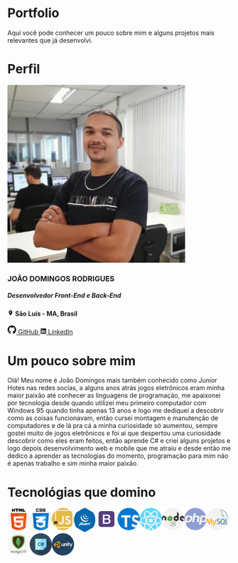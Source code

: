 # Portfolio
Aqui você pode conhecer um pouco sobre mim e alguns projetos mais relevantes que já desenvolvi.

# Perfil
<div class="profile">
    <div class="content-img">
        <img width="400px" src="public/img/48397952.jfif" alt="Profile">
    </div>
    <div>
        <h3 id="name">JOÃO DOMINGOS RODRIGUES</h3>
        <h5>Desenvolvedor Front-End e Back-End</h5>
        <h4>
            <span>
                <svg stroke="currentColor" fill="currentColor" stroke-width="0" viewBox="0 0 24 24"
                    height="1em" width="1em" xmlns="http://www.w3.org/2000/svg">
                    <path
                        d="M12 2C8.13 2 5 5.13 5 9c0 5.25 7 13 7 13s7-7.75 7-13c0-3.87-3.13-7-7-7zm0 9.5c-1.38 0-2.5-1.12-2.5-2.5s1.12-2.5 2.5-2.5 2.5 1.12 2.5 2.5-1.12 2.5-2.5 2.5z">
                    </path>
                </svg>
            </span>São Luís - MA, Brasil
        </h4>
        <div class="social-midias">
            <a href="https://github.com/juniorHotes" target="_blank" rel="noopener"
                class="sc-cpHetk QZIQu">
                <svg stroke="currentColor" fill="currentColor" stroke-width="0" viewBox="0 0 496 512"
                    height="20px" width="20px" xmlns="http://www.w3.org/2000/svg">
                    <path
                        d="M165.9 397.4c0 2-2.3 3.6-5.2 3.6-3.3.3-5.6-1.3-5.6-3.6 0-2 2.3-3.6 5.2-3.6 3-.3 5.6 1.3 5.6 3.6zm-31.1-4.5c-.7 2 1.3 4.3 4.3 4.9 2.6 1 5.6 0 6.2-2s-1.3-4.3-4.3-5.2c-2.6-.7-5.5.3-6.2 2.3zm44.2-1.7c-2.9.7-4.9 2.6-4.6 4.9.3 2 2.9 3.3 5.9 2.6 2.9-.7 4.9-2.6 4.6-4.6-.3-1.9-3-3.2-5.9-2.9zM244.8 8C106.1 8 0 113.3 0 252c0 110.9 69.8 205.8 169.5 239.2 12.8 2.3 17.3-5.6 17.3-12.1 0-6.2-.3-40.4-.3-61.4 0 0-70 15-84.7-29.8 0 0-11.4-29.1-27.8-36.6 0 0-22.9-15.7 1.6-15.4 0 0 24.9 2 38.6 25.8 21.9 38.6 58.6 27.5 72.9 20.9 2.3-16 8.8-27.1 16-33.7-55.9-6.2-112.3-14.3-112.3-110.5 0-27.5 7.6-41.3 23.6-58.9-2.6-6.5-11.1-33.3 2.6-67.9 20.9-6.5 69 27 69 27 20-5.6 41.5-8.5 62.8-8.5s42.8 2.9 62.8 8.5c0 0 48.1-33.6 69-27 13.7 34.7 5.2 61.4 2.6 67.9 16 17.7 25.8 31.5 25.8 58.9 0 96.5-58.9 104.2-114.8 110.5 9.2 7.9 17 22.9 17 46.4 0 33.7-.3 75.4-.3 83.6 0 6.5 4.6 14.4 17.3 12.1C428.2 457.8 496 362.9 496 252 496 113.3 383.5 8 244.8 8zM97.2 352.9c-1.3 1-1 3.3.7 5.2 1.6 1.6 3.9 2.3 5.2 1 1.3-1 1-3.3-.7-5.2-1.6-1.6-3.9-2.3-5.2-1zm-10.8-8.1c-.7 1.3.3 2.9 2.3 3.9 1.6 1 3.6.7 4.3-.7.7-1.3-.3-2.9-2.3-3.9-2-.6-3.6-.3-4.3.7zm32.4 35.6c-1.6 1.3-1 4.3 1.3 6.2 2.3 2.3 5.2 2.6 6.5 1 1.3-1.3.7-4.3-1.3-6.2-2.2-2.3-5.2-2.6-6.5-1zm-11.4-14.7c-1.6 1-1.6 3.6 0 5.9 1.6 2.3 4.3 3.3 5.6 2.3 1.6-1.3 1.6-3.9 0-6.2-1.4-2.3-4-3.3-5.6-2z">
                    </path>
                </svg>
                <span>GitHub</span>
            </a>
            <a href="https://www.linkedin.com/feed/?trk=homepage-basic_google-one-tap-submit"
                target="_blank" rel="noopener" class="sc-cpHetk QZIQu"><svg stroke="currentColor"
                    fill="currentColor" stroke-width="0" viewBox="0 0 448 512" height="1em" width="1em"
                    xmlns="http://www.w3.org/2000/svg">
                    <path
                        d="M416 32H31.9C14.3 32 0 46.5 0 64.3v383.4C0 465.5 14.3 480 31.9 480H416c17.6 0 32-14.5 32-32.3V64.3c0-17.8-14.4-32.3-32-32.3zM135.4 416H69V202.2h66.5V416zm-33.2-243c-21.3 0-38.5-17.3-38.5-38.5S80.9 96 102.2 96c21.2 0 38.5 17.3 38.5 38.5 0 21.3-17.2 38.5-38.5 38.5zm282.1 243h-66.4V312c0-24.8-.5-56.7-34.5-56.7-34.6 0-39.9 27-39.9 54.9V416h-66.4V202.2h63.7v29.2h.9c8.9-16.8 30.6-34.5 62.9-34.5 67.2 0 79.7 44.3 79.7 101.9V416z">
                    </path>
                </svg>
                <span>LinkedIn</span>
            </a>
        </div>
    </div>
</div>

# Um pouco sobre mim
Olá! Meu nome é João Domingos mais também conhecido como Junior Hotes nas redes socias, a alguns anos atrás jogos eletrônicos eram minha maior paixão até conhecer as linguagens de programação, me apaixonei por tecnologia desde quando utilizei meu primeiro computador com Windows 95 quando tinha apenas 13 anos e logo me dediquei a descobrir como as coisas funcionavam, então cursei montagem e manutenção de computadores e de lá pra cá a minha curiosidade só aumentou, sempre gostei muito de jogos eletrônicos e foi ai que despertou uma curiosidade descobrir como eles eram feitos, então aprende C# e criei alguns projetos e logo depois desenvolvimento web e mobile que me atraiu e desde então me dedico a aprender as tecnologias do momento, programação para mim não é apenas trabalho e sim minha maior paixão.

# Tecnológias que domino 
<ul style="width:100%;padding-left:0;list-style-type:none;display:flex;flex-wrap:wrap;">
    <li><img width="50px" src="public/assets/svg/030-html-5.svg" alt="HTML5"></li>
    <li><img width="50px" src="public/assets/svg/031-css.svg" alt="CSS3"></li>
    <li><img width="50px" src="public/assets/svg/029-javascript.svg" alt="JavaScript"></li>
    <li><img width="48px" style="border-radius: 50%;" src="public/assets/jquery-logo.png" alt="JQuery"></li>
    <li><img width="50px" style="border-radius: 50%;" src="public/assets/bootstrap-logo.jpg" alt="Bootstrap"></li>
    <li><img width="50px" src="public/assets/svg/025-typescript.svg" alt="Typescript"></li>
    <li><img width="50px" src="public/assets/svg/006-react.svg" alt="React.js/React-Native"></li>
    <li><img width="50px" src="public/assets/svg/032-nodejs.svg" alt="Node.js"></li>
    <li><img width="50px" src="public/assets/svg/027-php.svg" alt="PHP7^"></li>
    <li><img width="50px" src="public/assets/svg/021-mysql.svg" alt="Mysql"></li>
    <li><img width="50px" style="border-radius: 50%;" src="public/assets/mongo.png" alt="MongoDB"></li>
    <li><img width="50px" src="public/assets/svg/csharp.svg" alt="C#"></li>
    <li><img width="50px" src="public/assets/Icon_Unity.png" alt="Unity Engine"></li>
</ul>


